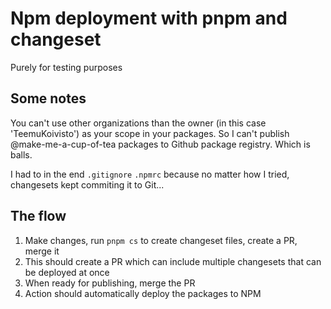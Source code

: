 # Npm deployment with pnpm and changeset

Purely for testing purposes

## Some notes

You can't use other organizations than the owner (in this case 'TeemuKoivisto') as your scope in your packages. So I can't publish @make-me-a-cup-of-tea packages to Github package registry. Which is balls.

I had to in the end `.gitignore` `.npmrc` because no matter how I tried, changesets kept commiting it to Git...

## The flow

1. Make changes, run `pnpm cs` to create changeset files, create a PR, merge it
2. This should create a PR which can include multiple changesets that can be deployed at once
3. When ready for publishing, merge the PR
4. Action should automatically deploy the packages to NPM
